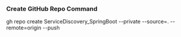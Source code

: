 ### Create GitHub Repo Command <br>
gh repo create ServiceDiscovery_SpringBoot --private --source=. --remote=origin --push